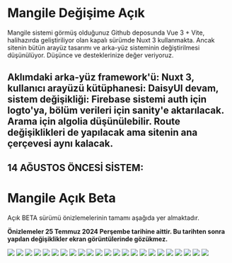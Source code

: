# Mangile Değişime Açık

Mangile sistemi görmüş olduğunuz Github deposunda Vue 3 + Vite, halihazırda geliştiriliyor olan kapalı sürümde Nuxt 3 kullanmakta. Ancak sitenin bütün arayüz tasarımı ve arka-yüz sisteminin değiştirilmesi düşünülüyor. Düşünce ve desteklerinize değer veriyoruz.

Aklımdaki arka-yüz framework'ü: Nuxt 3, <br>
          kullanıcı arayüzü kütüphanesi: DaisyUI devam,<br>
          sistem değişikliği: Firebase sistemi auth için logto'ya, bölüm verileri için sanity'e aktarılacak. Arama için algolia düşünülebilir. Route değişiklikleri de yapılacak ama sitenin ana çerçevesi aynı kalacak.
--------------------
**14 AĞUSTOS ÖNCESİ SİSTEM:**
--------------------

# Mangile Açık Beta

Açık BETA sürümü önizlemelerinin tamamı aşağıda yer almaktadır.

**Önizlemeler 25 Temmuz 2024 Perşembe tarihine aittir. Bu tarihten sonra yapılan değişiklikler ekran görüntülerinde gözükmez.**

<img src="https://firebasestorage.googleapis.com/v0/b/mangile-2229f.appspot.com/o/previews-25072024%2FScreenshot%202024-07-25%20at%2015-39-35%20Mangile.png?alt=media&token=e4d4e625-6f19-4a74-8fda-77fde54240d3"/>
<img src="https://firebasestorage.googleapis.com/v0/b/mangile-2229f.appspot.com/o/previews-25072024%2FScreenshot%202024-07-25%20at%2015-40-10%20Mangile.png?alt=media&token=9a73e4f7-a4e2-45cd-a2cb-f3d5ebf8ae0b"/>
<img src="https://firebasestorage.googleapis.com/v0/b/mangile-2229f.appspot.com/o/previews-25072024%2FScreenshot%202024-07-25%20at%2015-40-32%20Mangile.png?alt=media&token=d834dfe0-7d47-41ae-8686-1d205eb2c24f"/>
<img src="https://firebasestorage.googleapis.com/v0/b/mangile-2229f.appspot.com/o/previews-25072024%2FScreenshot%202024-07-25%20at%2015-40-57%20Mangile.png?alt=media&token=8fcedf8e-abd6-4c99-8caf-0c91d37a3781"/>
<img src="https://firebasestorage.googleapis.com/v0/b/mangile-2229f.appspot.com/o/previews-25072024%2FScreenshot%202024-07-25%20at%2015-41-26%20Mangile.png?alt=media&token=b3fc61a8-9f22-4f2f-9ae5-6ede6a070916"/>
<img src="https://firebasestorage.googleapis.com/v0/b/mangile-2229f.appspot.com/o/previews-25072024%2FScreenshot%202024-07-25%20at%2015-41-54%20Mangile.png?alt=media&token=6cfc0d95-3101-4f16-94c2-96952378ff32"/>
<img src="https://firebasestorage.googleapis.com/v0/b/mangile-2229f.appspot.com/o/previews-25072024%2FScreenshot%202024-07-25%20at%2015-43-18%20Mangile.png?alt=media&token=79e74e4e-0c86-43db-aca9-68c08c62f237"/>
<img src="https://firebasestorage.googleapis.com/v0/b/mangile-2229f.appspot.com/o/previews-25072024%2FScreenshot%202024-07-25%20at%2015-43-34%20Mangile.png?alt=media&token=150bd062-781d-4e62-8fe5-f8d5eaaec00e"/>
<img src="https://firebasestorage.googleapis.com/v0/b/mangile-2229f.appspot.com/o/previews-25072024%2FScreenshot%202024-07-25%20at%2015-43-34%20Mangile.png?alt=media&token=150bd062-781d-4e62-8fe5-f8d5eaaec00e"/>
<img src="https://firebasestorage.googleapis.com/v0/b/mangile-2229f.appspot.com/o/previews-25072024%2FScreenshot%202024-07-25%20at%2015-44-40%20Mangile.png?alt=media&token=24238afd-770c-42c3-b572-6fb81573a220"/>
<img src="https://firebasestorage.googleapis.com/v0/b/mangile-2229f.appspot.com/o/previews-25072024%2FScreenshot%202024-07-25%20at%2015-45-04%20Mangile.png?alt=media&token=40d1e913-cbcd-4324-b762-6447ceeaa611"/>
<img src="https://firebasestorage.googleapis.com/v0/b/mangile-2229f.appspot.com/o/previews-25072024%2FScreenshot%202024-07-25%20at%2015-45-16%20Mangile.png?alt=media&token=47202839-8754-4a7c-b663-0acc32e7a114"/>
<img src="https://firebasestorage.googleapis.com/v0/b/mangile-2229f.appspot.com/o/previews-25072024%2FScreenshot%202024-07-25%20at%2015-46-44%20Mangile.png?alt=media&token=1980fa1a-dc86-4565-a73d-c7e837396a23"/>
<img src="https://firebasestorage.googleapis.com/v0/b/mangile-2229f.appspot.com/o/previews-25072024%2FScreenshot%202024-07-25%20at%2015-52-42%20Mangile.png?alt=media&token=118f0dc4-b71c-451a-87ee-034695b27732"/>
<img src="https://firebasestorage.googleapis.com/v0/b/mangile-2229f.appspot.com/o/previews-25072024%2FScreenshot%202024-07-25%20at%2015-53-14%20Mangile.png?alt=media&token=2f6d6f9a-d5c7-4863-9eb4-49b8aa4e8785"/>
<img src="https://firebasestorage.googleapis.com/v0/b/mangile-2229f.appspot.com/o/previews-25072024%2FScreenshot%202024-07-25%20at%2015-53-44%20Mangile.png?alt=media&token=265d1206-f16d-449f-8d9f-8c8cfa0e6219"/>
<img src="https://firebasestorage.googleapis.com/v0/b/mangile-2229f.appspot.com/o/previews-25072024%2FScreenshot%202024-07-25%20at%2015-56-39%20Mangile.png?alt=media&token=272541e3-06b0-4ea2-8519-fb1250c4eeae"/>
<img src="https://firebasestorage.googleapis.com/v0/b/mangile-2229f.appspot.com/o/previews-25072024%2FScreenshot%202024-07-25%20at%2015-57-15%20Mangile.png?alt=media&token=13803d42-2780-4a1f-9acf-ca758a0ad497"/>
<img src="https://firebasestorage.googleapis.com/v0/b/mangile-2229f.appspot.com/o/previews-25072024%2FScreenshot%202024-07-25%20at%2016-00-55%20Mangile.png?alt=media&token=190e65fe-6e21-4241-a46c-79c9afbfe3d4"/>
<img src="https://firebasestorage.googleapis.com/v0/b/mangile-2229f.appspot.com/o/previews-25072024%2FScreenshot%202024-07-25%20at%2016-01-16%20Mangile.png?alt=media&token=e6d4ad82-ec39-4257-8da7-52fc471eac5a"/>
<img src="https://firebasestorage.googleapis.com/v0/b/mangile-2229f.appspot.com/o/previews-25072024%2FScreenshot%202024-07-25%20at%2016-01-31%20Mangile.png?alt=media&token=2cbc0bac-a39d-46ee-93a5-3a77f04e25cd"/>
<img src="https://firebasestorage.googleapis.com/v0/b/mangile-2229f.appspot.com/o/previews-25072024%2FScreenshot%202024-07-25%20at%2016-00-20%20Mangile.png?alt=media&token=abe98a98-b60b-4d98-9248-f65ff55d92f7"/>
<img src="https://firebasestorage.googleapis.com/v0/b/mangile-2229f.appspot.com/o/previews-25072024%2FScreenshot%202024-07-25%20at%2015-55-13%20Mangile.png?alt=media&token=467e2ee7-c781-4828-8d07-5cb616a050c2"/>

